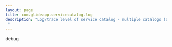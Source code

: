 ```yaml
---
layout: page
title: com.glideapp.servicecatalog.log
description: "Log/trace level of service catalog - multiple catalogs (Default: notice) "
---
```

debug